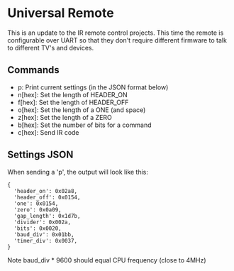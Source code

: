 
Universal Remote
================

This is an update to the IR remote control projects.  This time
the remote is configurable over UART so that they don't require
different firmware to talk to different TV's and devices.

Commands
--------

* p: Print current settings (in the JSON format below)
* n[hex]: Set the length of HEADER_ON
* f[hex]: Set the length of HEADER_OFF
* o[hex]: Set the length of a ONE (and space)
* z[hex]: Set the length of a ZERO
* b[hex]: Set the number of bits for a command
* c[hex]: Send IR code

Settings JSON
-------------

When sending a 'p', the output will look like this:

    {
      'header_on': 0x02a8,
      'header_off': 0x0154,
      'one': 0x0154,
      'zero': 0x0a09,
      'gap_length': 0x1d7b,
      'divider': 0x002a,
      'bits': 0x0020,
      'baud_div': 0x01bb,
      'timer_div': 0x0037,
    }

Note baud_div * 9600 should equal CPU frequency (close to 4MHz)


